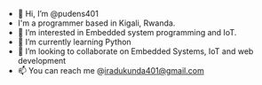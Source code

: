 - 👋 Hi, I’m @pudens401
- I'm a programmer based in Kigali, Rwanda.
- 👀 I’m interested in Embedded system programming and IoT.
- 🌱 I’m currently learning Python
- 💞️ I’m looking to collaborate on Embedded Systems, IoT and web development
- 📫 You can reach me @iradukunda401@gmail.com


